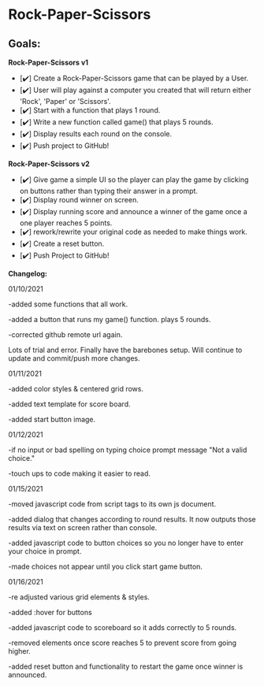 # Rock-Paper-Scissors

## Goals:
**Rock-Paper-Scissors v1**
- [✔️] Create a Rock-Paper-Scissors game that can be played by a User.
- [✔️] User will play against a computer you created that will return either 'Rock', 'Paper' or 'Scissors'.
- [✔️] Start with a function that plays 1 round.
- [✔️] Write a new function called game() that plays 5 rounds.
- [✔️] Display results each round on the console.
- [✔️] Push project to GitHub!

**Rock-Paper-Scissors v2**
- [✔️] Give game a simple UI so the player can play the game by clicking on buttons rather than typing their answer in a prompt.
- [✔️] Display round winner on screen.
- [✔️] Display running score and announce a winner of the game once a one player reaches 5 points.
- [✔️] rework/rewrite your original code as needed to make things work.
- [✔️] Create a reset button.
- [✔️] Push Project to GitHub!

**Changelog:**

01/10/2021

-added some functions that all work.

-added a button that runs my game() function. plays 5 rounds.

-corrected github remote url again.

Lots of trial and error. Finally have the barebones setup. Will continue to update and commit/push more changes.

01/11/2021

-added color styles & centered grid rows.

-added text template for score board.

-added start button image.

01/12/2021

-if no input or bad spelling on typing choice prompt message "Not a valid choice."

-touch ups to code making it easier to read.

01/15/2021

-moved javascript code from script tags to its own js document.

-added dialog that changes according to round results. It now outputs those results via text on screen rather than console.

-added javascript code to button choices so you no longer have to enter your choice in prompt.

-made choices not appear until you click start game button.

01/16/2021

-re adjusted various grid elements & styles.

-added :hover for buttons

-added javascript code to scoreboard so it adds correctly to 5 rounds.

-removed elements once score reaches 5 to prevent score from going higher.

-added reset button and functionality to restart the game once winner is announced.
